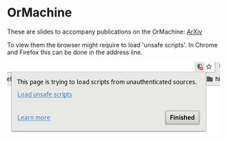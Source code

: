 # OrMachine
These are slides to accompany publications on the OrMachine: [ArXiv](https://arxiv.org/abs/1702.06166)

To view them the browser might require to load 'unsafe scripts'. In Chrome and Firefox this can be done in the address line.

![unsafe scripts](./load_scripts.png "unsafe scripts")
